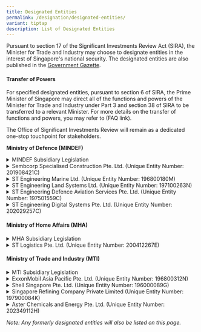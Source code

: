 ```yaml
---
title: Designated Entities
permalink: /designation/designated-entities/
variant: tiptap
description: List of Designated Entities
---
```

<p>Pursuant to section 17 of the Significant Investments Review Act (SIRA),
the Minister for Trade and Industry may choose to designate entities in
the interest of Singapore's national security. The designated entities
are also published in the <a href="https://www.egazette.gov.sg/" rel="noopener nofollow" target="_blank">Government Gazette</a>.</p>
<h4><strong>Transfer of Powers</strong></h4>
<p>For specified designated entities, pursuant to section 6 of SIRA, the
Prime Minister of Singapore may direct all of the functions and powers
of the Minister for Trade and Industry under Part 3 and section 38 of SIRA
to be transferred to a relevant Minister. For more details on the transfer
of functions and powers, you may refer to (FAQ link).</p>
<p>The Office of Significant Investments Review will remain as a dedicated
one-stop touchpoint for stakeholders.</p>
<p><strong>Ministry of Defence (MINDEF)</strong>
</p>
<div data-type="detailGroup" class="isomer-accordion isomer-accordion-white">
<details class="isomer-details">
<summary>MINDEF Subsidiary Legislation</summary>
<div data-type="detailsContent" class="isomer-details-content">
<p><em>(To be updated)</em>
</p>
</div>
</details>
<details class="isomer-details">
<summary>Sembcorp Specialised Construction Pte. Ltd. (Unique Entity Number: 201908421C)</summary>
<div data-type="detailsContent" class="isomer-details-content">
<p></p>
<p>Date of Designation: 31 May 2024
<br><a href="https://assets.egazette.gov.sg/2024/Government%20Gazette/Notices%20under%20other%20Acts/1731.pdf" rel="noopener noreferrer nofollow" target="_blank">Information on Designation</a>
</p>
<p></p>
<p>Date of Transfer: 26 Feb 2025</p>
<p></p>
<p></p>
<p>Minister-in-charge: Minister for Defence</p>
</div>
</details>
<details class="isomer-details">
<summary>ST Engineering Marine Ltd. (Unique Entity Number: 196800180M)</summary>
<div data-type="detailsContent" class="isomer-details-content">
<p></p>
<p>Date of Designation: 31 May 2024
<br><a href="https://assets.egazette.gov.sg/2024/Government%20Gazette/Notices%20under%20other%20Acts/1731.pdf" rel="noopener noreferrer nofollow" target="_blank">Information on Designation</a>
</p>
<p></p>
<p>Date of Transfer: 26 Feb 2025</p>
<p></p>
<p></p>
<p>Minister-in-charge: Minister for Defence</p>
</div>
</details>
<details class="isomer-details">
<summary>ST Engineering Land Systems Ltd. (Unique Entity Number: 197100263N)</summary>
<div data-type="detailsContent" class="isomer-details-content">
<p></p>
<p>Date of Designation: 31 May 2024
<br><a href="https://assets.egazette.gov.sg/2024/Government%20Gazette/Notices%20under%20other%20Acts/1731.pdf" rel="noopener noreferrer nofollow" target="_blank">Information on Designation</a>
</p>
<p></p>
<p>Date of Transfer: 26 Feb 2025</p>
<p></p>
<p></p>
<p>Minister-in-charge: Minister for Defence</p>
</div>
</details>
<details class="isomer-details">
<summary>ST Engineering Defence Aviation Services Pte. Ltd. (Unique Entity Number:
197501559C)</summary>
<div data-type="detailsContent" class="isomer-details-content">
<p></p>
<p>Date of Designation: 31 May 2024
<br><a href="https://assets.egazette.gov.sg/2024/Government%20Gazette/Notices%20under%20other%20Acts/1731.pdf" rel="noopener noreferrer nofollow" target="_blank">Information on Designation</a>
</p>
<p></p>
<p>Date of Transfer: 26 Feb 2025</p>
<p></p>
<p></p>
<p>Minister-in-charge: Minister for Defence</p>
</div>
</details>
<details class="isomer-details">
<summary>ST Engineering Digital Systems Pte. Ltd. (Unique Entity Number: 202029257C)</summary>
<div data-type="detailsContent" class="isomer-details-content">
<p></p>
<p>Date of Designation: 31 May 2024
<br><a href="https://assets.egazette.gov.sg/2024/Government%20Gazette/Notices%20under%20other%20Acts/1731.pdf" rel="noopener noreferrer nofollow" target="_blank">Information on Designation</a>
</p>
<p></p>
<p>Date of Transfer: 26 Feb 2025</p>
<p></p>
<p></p>
<p>Minister-in-charge: Minister for Defence</p>
</div>
</details>
</div>
<h4><strong>Ministry of Home Affairs (MHA)</strong></h4>
<div data-type="detailGroup" class="isomer-accordion isomer-accordion-white">
<details class="isomer-details">
<summary>MHA Subsidiary Legislation</summary>
<div data-type="detailsContent" class="isomer-details-content">
<p><em>(To be updated)</em>
</p>
</div>
</details>
<details class="isomer-details">
<summary>ST Logistics Pte. Ltd. (Unique Entity Number: 200412267E)</summary>
<div data-type="detailsContent" class="isomer-details-content">
<p></p>
<p>Date of Designation: 31 May 2024
<br><a href="https://assets.egazette.gov.sg/2024/Government%20Gazette/Notices%20under%20other%20Acts/1731.pdf" rel="noopener noreferrer nofollow" target="_blank">Information on Designation</a>
</p>
<p></p>
<p>Date of Transfer: 26 Feb 2025</p>
<p></p>
<p>Minister-in-charge: Minister for Home Affairs</p>
</div>
</details>
</div>
<h4><strong>Ministry of Trade and Industry (MTI)</strong></h4>
<div data-type="detailGroup" class="isomer-accordion isomer-accordion-white">
<details class="isomer-details">
<summary>MTI Subsidiary Legislation</summary>
<div data-type="detailsContent" class="isomer-details-content">
<p></p>
</div>
</details>
<details class="isomer-details">
<summary>ExxonMobil Asia Pacific Pte. Ltd. (Unique Entity Number: 196800312N)</summary>
<div data-type="detailsContent" class="isomer-details-content">
<p></p>
<p>Date of Designation: 31 May 2024
<br><a href="https://assets.egazette.gov.sg/2024/Government%20Gazette/Notices%20under%20other%20Acts/1731.pdf" rel="noopener noreferrer nofollow" target="_blank">Information on Designation</a>
</p>
<p></p>
<p>Date of Exemption: 31 May 2024</p>
<p><a href="https://assets.egazette.gov.sg/2024/Legislative%20Supplements/Subsidiary%20Legislation%20Supplement/468.pdf" rel="noopener noreferrer nofollow" target="_blank">Information on Exemption</a>
</p>
</div>
</details>
<details class="isomer-details">
<summary>Shell Singapore Pte. Ltd. (Unique Entity Number: 196000089G)</summary>
<div data-type="detailsContent" class="isomer-details-content">
<p></p>
<p>Date of Designation: 31 May 2024
<br><a href="https://assets.egazette.gov.sg/2024/Government%20Gazette/Notices%20under%20other%20Acts/1731.pdf" rel="noopener noreferrer nofollow" target="_blank">Information on Designation</a>
</p>
<p></p>
<p>Date of Exemption: 31 May 2024</p>
<p><a href="https://assets.egazette.gov.sg/2024/Legislative%20Supplements/Subsidiary%20Legislation%20Supplement/469.pdf" rel="noopener noreferrer nofollow" target="_blank">Information on Exemption</a>
</p>
</div>
</details>
<details class="isomer-details">
<summary>Singapore Refining Company Private Limited (Unique Entity Number: 197900084K)</summary>
<div data-type="detailsContent" class="isomer-details-content">
<p></p>
<p>Date of Designation: 31 May 2024
<br><a href="https://assets.egazette.gov.sg/2024/Government%20Gazette/Notices%20under%20other%20Acts/1731.pdf" rel="noopener noreferrer nofollow" target="_blank">Information on Designation</a>
</p>
</div>
</details>
<details class="isomer-details">
<summary>Aster Chemicals and Energy Pte. Ltd. (Unique Entity Number: 202349112H)</summary>
<div data-type="detailsContent" class="isomer-details-content">
<p></p>
<p>Date of Designation: 21 November 2024
<br><a href="https://assets.egazette.gov.sg/2024/Government%20Gazette/Notices%20under%20other%20Acts/3795.pdf" rel="noopener nofollow" target="_blank">Information on Designation</a>
</p>
</div>
</details>
</div>
<p></p>
<p><em>Note: Any formerly designated entities will also be listed on this page.</em>
</p>
<p></p>